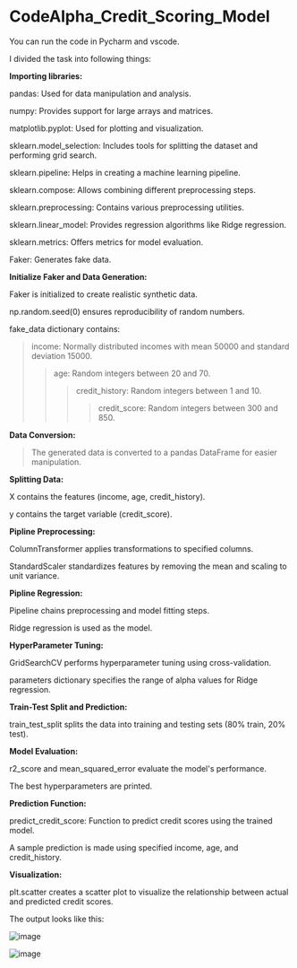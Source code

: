 # CodeAlpha_Credit_Scoring_Model

You can run the code in Pycharm and vscode.

I divided the task into following things:


**Importing libraries:**

pandas: Used for data manipulation and analysis.

numpy: Provides support for large arrays and matrices.

matplotlib.pyplot: Used for plotting and visualization.

sklearn.model_selection: Includes tools for splitting the dataset and performing grid search.

sklearn.pipeline: Helps in creating a machine learning pipeline.

sklearn.compose: Allows combining different preprocessing steps.

sklearn.preprocessing: Contains various preprocessing utilities.

sklearn.linear_model: Provides regression algorithms like Ridge regression.

sklearn.metrics: Offers metrics for model evaluation.

Faker: Generates fake data.


**Initialize Faker and Data Generation:**

Faker is initialized to create realistic synthetic data.

np.random.seed(0) ensures reproducibility of random numbers.

fake_data dictionary contains:
> income: Normally distributed incomes with mean 50000 and standard deviation 15000.
>> age: Random integers between 20 and 70.
>>> credit_history: Random integers between 1 and 10.
>>>> credit_score: Random integers between 300 and 850.


**Data Conversion:**

> The generated data is converted to a pandas DataFrame for easier manipulation.


**Splitting Data:**

X contains the features (income, age, credit_history).

y contains the target variable (credit_score).


**Pipline Preprocessing:**

ColumnTransformer applies transformations to specified columns.

StandardScaler standardizes features by removing the mean and scaling to unit variance.


**Pipline Regression:**

Pipeline chains preprocessing and model fitting steps.

Ridge regression is used as the model.


**HyperParameter Tuning:**

GridSearchCV performs hyperparameter tuning using cross-validation.

parameters dictionary specifies the range of alpha values for Ridge regression.


**Train-Test Split and Prediction:**

train_test_split splits the data into training and testing sets (80% train, 20% test).


**Model Evaluation:**

r2_score and mean_squared_error evaluate the model's performance.

The best hyperparameters are printed.


**Prediction Function:**

predict_credit_score: Function to predict credit scores using the trained model.

A sample prediction is made using specified income, age, and credit_history.


**Visualization:**  

plt.scatter creates a scatter plot to visualize the relationship between actual and predicted credit scores.

The output looks like this:

![image](https://github.com/user-attachments/assets/e36f034f-b53a-4b0f-89c8-92841a36812f)

![image](https://github.com/user-attachments/assets/29d9fe27-8538-49b4-a42d-dd0ba69376c0)
